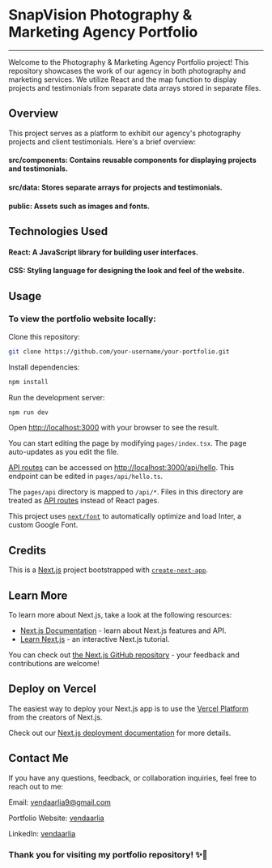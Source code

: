 # SnapVision Photography & Marketing Agency Portfolio
___
Welcome to the Photography & Marketing Agency Portfolio project! This repository showcases the work of our agency in both photography and marketing services. We utilize React and the map function to display projects and testimonials from separate data arrays stored in separate files.

## Overview

This project serves as a platform to exhibit our agency's photography projects and client testimonials. Here's a brief overview:

#### src/components: Contains reusable components for displaying projects and testimonials.
#### src/data: Stores separate arrays for projects and testimonials.
#### public: Assets such as images and fonts.

## Technologies Used

#### React: A JavaScript library for building user interfaces.
#### CSS: Styling language for designing the look and feel of the website.

## Usage
### To view the portfolio website locally:

Clone this repository:
```bash
git clone https://github.com/your-username/your-portfolio.git
```

Install dependencies:
```bash
npm install
```

Run the development server:
```bash
npm run dev
```

Open [http://localhost:3000](http://localhost:3000) with your browser to see the result.

You can start editing the page by modifying `pages/index.tsx`. The page auto-updates as you edit the file.

[API routes](https://nextjs.org/docs/api-routes/introduction) can be accessed on [http://localhost:3000/api/hello](http://localhost:3000/api/hello). This endpoint can be edited in `pages/api/hello.ts`.

The `pages/api` directory is mapped to `/api/*`. Files in this directory are treated as [API routes](https://nextjs.org/docs/api-routes/introduction) instead of React pages.

This project uses [`next/font`](https://nextjs.org/docs/basic-features/font-optimization) to automatically optimize and load Inter, a custom Google Font.

## Credits

This is a [Next.js](https://nextjs.org/) project bootstrapped with [`create-next-app`](https://github.com/vercel/next.js/tree/canary/packages/create-next-app).

## Learn More

To learn more about Next.js, take a look at the following resources:

- [Next.js Documentation](https://nextjs.org/docs) - learn about Next.js features and API.
- [Learn Next.js](https://nextjs.org/learn) - an interactive Next.js tutorial.

You can check out [the Next.js GitHub repository](https://github.com/vercel/next.js/) - your feedback and contributions are welcome!

## Deploy on Vercel

The easiest way to deploy your Next.js app is to use the [Vercel Platform](https://vercel.com/new?utm_medium=default-template&filter=next.js&utm_source=create-next-app&utm_campaign=create-next-app-readme) from the creators of Next.js.

Check out our [Next.js deployment documentation](https://nextjs.org/docs/deployment) for more details.

## Contact Me
If you have any questions, feedback, or collaboration inquiries, feel free to reach out to me:

Email: vendaarlia9@gmail.com

Portfolio Website: [vendaarlia](https://vendaarlia-nextjs.vercel.app/)

LinkedIn: [vendaarlia](https://www.linkedin.com/in/vendaarlia/)

### Thank you for visiting my portfolio repository! ✨🚀

